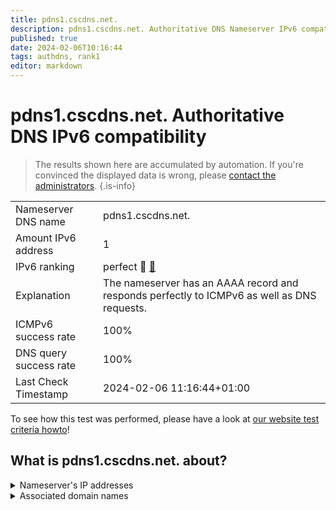 ```yaml
---
title: pdns1.cscdns.net.
description: pdns1.cscdns.net. Authoritative DNS Nameserver IPv6 compatibility
published: true
date: 2024-02-06T10:16:44
tags: authdns, rank1
editor: markdown
---
```


# pdns1.cscdns.net. Authoritative DNS IPv6 compatibility

> The results shown here are accumulated by automation. If you're convinced the displayed data is wrong, please [contact the administrators](/howto/chat). 
{.is-info}




|   |   |
| - | - |
| Nameserver DNS name | pdns1.cscdns.net.
| Amount IPv6 address | 1
| IPv6 ranking | perfect :1st_place_medal: [🔗](/howto/ranking) |
| Explanation | The nameserver has an AAAA record and responds perfectly to ICMPv6 as well as DNS requests. |
| ICMPv6 success rate | 100%|
| DNS query success rate | 100% |
| Last Check Timestamp | 2024-02-06 11:16:44+01:00 |

To see how this test was performed, please have a look at [our website test criteria howto](/howto/testcriteria/authdns)!


## What is pdns1.cscdns.net. about?




<details>
<summary>Nameserver's IP addresses</summary>

2610:a1:1022::100

</details>



<details>
<summary>Associated domain names</summary>

groupebpce.com

www.bayer.com

</details>
